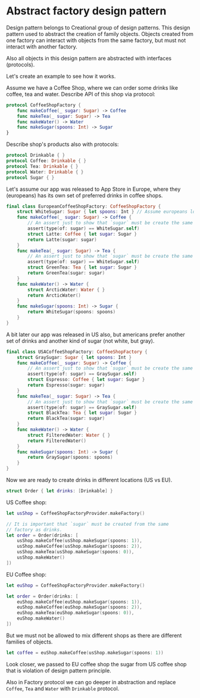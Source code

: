 #  Abstract factory design pattern

Design pattern belongs to Creational group of design patterns. This design pattern used to abstract the  creation of family objects. Objects created from one factory can interact with objects from the same factory, but must not interact with another factory.

Also all objects in this design pattern are abstracted with interfaces (protocols).

Let's create an example to see how it works.

Assume we have a Coffee Shop, where we can order some drinks like coffee, tea and water. Describe API of this shop via protocol:

```swift
protocol CoffeeShopFactory {
    func makeCoffee(_ sugar: Sugar) -> Coffee
    func makeTea(_ sugar: Sugar) -> Tea
    func makeWater() -> Water
    func makeSugar(spoons: Int) -> Sugar
}
```

Describe shop's products also with protocols:
 
 ```swift
protocol Drinkable { }
protocol Coffee: Drinkable { }
protocol Tea: Drinkable { }
protocol Water: Drinkable { }
protocol Sugar { }
```

Let's assume our app was released to App Store in Europe, where they (europeans) has its own set of preferred drinks in coffee shops.

```swift
final class EuropeanCoffeeShopFactory: CoffeeShopFactory {
    struct WhiteSugar: Sugar { let spoons: Int } // Assume europeans love white sugar
    func makeCoffee(_ sugar: Sugar) -> Coffee {
        // An assert just to show that `sugar` must be create the same factory.
        assert(type(of: sugar) == WhiteSugar.self)
        struct Latte: Coffee { let sugar: Sugar }
        return Latte(sugar: sugar)
    }
    func makeTea(_ sugar: Sugar) -> Tea {
        // An assert just to show that `sugar` must be create the same factory.
        assert(type(of: sugar) == WhiteSugar.self)
        struct GreenTea: Tea { let sugar: Sugar }
        return GreenTea(sugar: sugar)
    }
    func makeWater() -> Water {
        struct ArcticWater: Water { }
        return ArcticWater()
    }
    func makeSugar(spoons: Int) -> Sugar {
        return WhiteSugar(spoons: spoons)
    }
}
```

A bit later our app was released in US also, but americans prefer another set of drinks and another kind of sugar (not white, but gray).

```swift
final class USACoffeeShopFactory: CoffeeShopFactory {
    struct GraySugar: Sugar { let spoons: Int }
    func makeCoffee(_ sugar: Sugar) -> Coffee {
        // An assert just to show that `sugar` must be create the same factory.
        assert(type(of: sugar) == GraySugar.self)
        struct Espresso: Coffee { let sugar: Sugar }
        return Espresso(sugar: sugar)
    }
    func makeTea(_ sugar: Sugar) -> Tea {
        // An assert just to show that `sugar` must be create the same factory.
        assert(type(of: sugar) == GraySugar.self)
        struct BlackTea: Tea { let sugar: Sugar }
        return BlackTea(sugar: sugar)
    }
    func makeWater() -> Water {
        struct FilteredWater: Water { }
        return FilteredWater()
    }
    func makeSugar(spoons: Int) -> Sugar {
        return GraySugar(spoons: spoons)
    }
}
```

Now we are ready to create drinks in different locations (US vs EU).

```swift
struct Order { let drinks: [Drinkable] }
```

US Coffee shop:

```swift
let usShop = CoffeeShopFactoryProvider.makeFactory()

// It is important that `sugar` must be created from the same
// factory as drinks.
let order = Order(drinks: [
    usShop.makeCoffee(usShop.makeSugar(spoons: 1)),
    usShop.makeCoffee(usShop.makeSugar(spoons: 2)),
    usShop.makeTea(usShop.makeSugar(spoons: 0)),
    usShop.makeWater()
])
```

EU Coffee shop:

```swift
let euShop = CoffeeShopFactoryProvider.makeFactory()

let order = Order(drinks: [
    euShop.makeCoffee(euShop.makeSugar(spoons: 1)),
    euShop.makeCoffee(euShop.makeSugar(spoons: 2)),
    euShop.makeTea(euShop.makeSugar(spoons: 0)),
    euShop.makeWater()
])
```

But we must not be allowed to mix different shops as there are different families of objects. 

```swift
let coffee = euShop.makeCoffee(usShop.makeSugar(spoons: 1))
```

Look closer, we passed to EU coffee shop the sugar from US coffee shop that is violation of design pattern principle.

Also in Factory protocol we can go deeper in abstraction and replace `Coffee`, `Tea` and `Water` with `Drinkable` protocol.   
